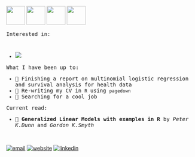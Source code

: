 
<img src = "https://media.giphy.com/media/sKYkLv7TioLv2/giphy.gif" height = "50px"></h2> 
<img src="https://media.giphy.com/media/9JwU9SBhaNQNCuoQBc/giphy.gif" height="50px"></h2> 
<img src = "https://media.giphy.com/media/sKYkLv7TioLv2/giphy.gif" height = "50px"></h2> 
<img src = "https://media.giphy.com/media/3og0IOUWB5AZoP6la0/giphy.gif" height = "50px"></h2> 

<samp>
Interested in:
 
<p style = "margin-top:40px">
 
- <img src="https://img.shields.io/static/v1?label=Data&message=Visualization&color=hotpink">
</p>


What I have been up to:

- :cherry_blossom: Finishing a report on multinomial logistic regression
<br> and survival analysis for health data
- :gem: Re-writing my CV in ```R``` using ```pagedown```
- :money_with_wings: Searching for a cool job

Current read:

- :blue_heart: **Generalized Linear Models with examples in R** by *Peter K.Dunn* and *Gordon K.Smyth*

</samp>
<br>

[![email](https://img.shields.io/badge/-contact-black?color=hotpink&style=for-the-badge&logo=whatsapp&logoColor=white&link=mailto:minh.chau@outlook.co.nz)](mailto:minh.chau@outlook.co.nz)
[![website](https://img.shields.io/badge/-website-black?color=hotpink&style=for-the-badge&logo=google-analytics&logoColor=white&link=minhchauvannguyen.github.io)](minhchauvannguyen.github.io)
[![linkedin](https://img.shields.io/badge/-linkedin-black?color=hotpink&style=for-the-badge&logo=linkedin&link=https://www.linkedin.com/in/minh-chau-van/)](https://www.linkedin.com/in/minh-chau-van/)

